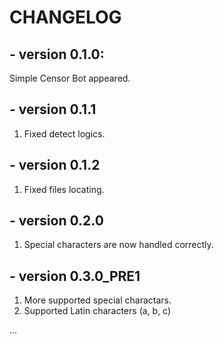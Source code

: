 # **CHANGELOG**

## - version 0.1.0:
Simple Censor Bot appeared.

## - version 0.1.1
1. Fixed detect logics.

## - version 0.1.2
1. Fixed files locating.

## - version 0.2.0
1. Special characters are now handled correctly.

## - version 0.3.0_PRE1
1. More supported special charactars.
2. Supported Latin characters (a, b, c)

...
